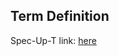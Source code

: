## Term Definition

Spec-Up-T link: <a href='https://weboftrust.github.io/WOT-terms/docs/glossary/BFT'>here</a>
